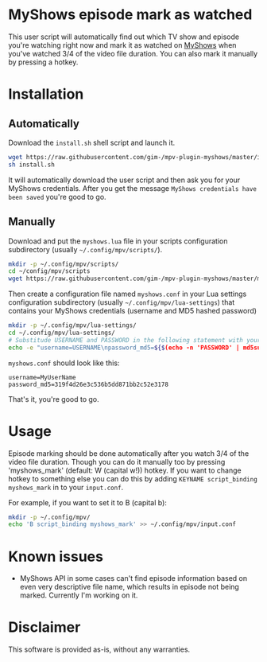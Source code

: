 # MyShows episode mark as watched

This user script will automatically find out which TV show and episode you're watching right now and mark it as watched on [MyShows](https://myshows.me) when you've watched 3/4 of the video file duration. You can also mark it manually by pressing a hotkey.

# Installation

## Automatically

Download the `install.sh` shell script and launch it.
```Bash
wget https://raw.githubusercontent.com/gim-/mpv-plugin-myshows/master/install.sh
sh install.sh
```
It will automatically download the user script and then ask you for your MyShows credentials. After you get the message `MyShows credentials have been saved` you're good to go.

## Manually

Download and put the `myshows.lua` file in your scripts configuration subdirectory (usually `~/.config/mpv/scripts/`).
```Bash
mkdir -p ~/.config/mpv/scripts/
cd ~/config/mpv/scripts
wget https://raw.githubusercontent.com/gim-/mpv-plugin-myshows/master/myshows.lua
```
Then create a configuration file named `myshows.conf` in your Lua settings configuration subdirectory (usually `~/.config/mpv/lua-settings`) that contains your MyShows credentials (username and MD5 hashed password)
```Bash
mkdir -p ~/.config/mpv/lua-settings/
cd ~/.config/mpv/lua-settings/
# Substitude USERNAME and PASSWORD in the following statement with your MyShows credentials.
echo -e "username=USERNAME\npassword_md5=${$(echo -n 'PASSWORD' | md5sum)%  -*}" > ~/.config/mpv/lua-settings/myshows.conf
```
`myshows.conf` should look like this:
```
username=MyUserName
password_md5=319f4d26e3c536b5dd871bb2c52e3178
```
That's it, you're good to go.

# Usage

Episode marking should be done automatically after you watch 3/4 of the video file duration. Though you can do it manually too by pressing 'myshows_mark' (default: W (capital w!)) hotkey. If you want to change hotkey to something else you can do this by adding `KEYNAME script_binding myshows_mark` in to your `input.conf`.

For example, if you want to set it to B (capital b):
```Bash
mkdir -p ~/.config/mpv/
echo 'B script_binding myshows_mark' >> ~/.config/mpv/input.conf
```

# Known issues

* MyShows API in some cases can't find episode information based on even very descriptive file name, which results in episode not being marked. Currently I'm working on it.

# Disclaimer

This software is provided as-is, without any warranties.
